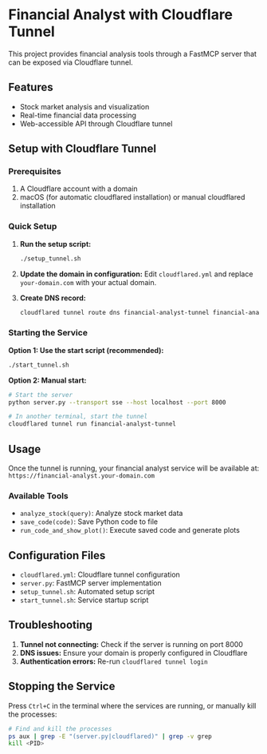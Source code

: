 # Financial Analyst with Cloudflare Tunnel

This project provides financial analysis tools through a FastMCP server that can be exposed via Cloudflare tunnel.

## Features

- Stock market analysis and visualization
- Real-time financial data processing
- Web-accessible API through Cloudflare tunnel

## Setup with Cloudflare Tunnel

### Prerequisites

1. A Cloudflare account with a domain
2. macOS (for automatic cloudflared installation) or manual cloudflared installation

### Quick Setup

1. **Run the setup script:**
   ```bash
   ./setup_tunnel.sh
   ```

2. **Update the domain in configuration:**
   Edit `cloudflared.yml` and replace `your-domain.com` with your actual domain.

3. **Create DNS record:**
   ```bash
   cloudflared tunnel route dns financial-analyst-tunnel financial-analyst.your-domain.com
   ```

### Starting the Service

**Option 1: Use the start script (recommended):**
```bash
./start_tunnel.sh
```

**Option 2: Manual start:**
```bash
# Start the server
python server.py --transport sse --host localhost --port 8000

# In another terminal, start the tunnel
cloudflared tunnel run financial-analyst-tunnel
```

## Usage

Once the tunnel is running, your financial analyst service will be available at:
`https://financial-analyst.your-domain.com`

### Available Tools

- `analyze_stock(query)`: Analyze stock market data
- `save_code(code)`: Save Python code to file
- `run_code_and_show_plot()`: Execute saved code and generate plots

## Configuration Files

- `cloudflared.yml`: Cloudflare tunnel configuration
- `server.py`: FastMCP server implementation
- `setup_tunnel.sh`: Automated setup script
- `start_tunnel.sh`: Service startup script

## Troubleshooting

1. **Tunnel not connecting:** Check if the server is running on port 8000
2. **DNS issues:** Ensure your domain is properly configured in Cloudflare
3. **Authentication errors:** Re-run `cloudflared tunnel login`

## Stopping the Service

Press `Ctrl+C` in the terminal where the services are running, or manually kill the processes:

```bash
# Find and kill the processes
ps aux | grep -E "(server.py|cloudflared)" | grep -v grep
kill <PID>
```
